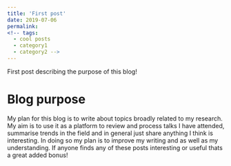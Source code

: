 ```yaml
---
title: 'First post'
date: 2019-07-06
permalink: 
<!-- tags:
  - cool posts
  - category1
  - category2 -->
---
```


First post describing the purpose of this blog!

Blog purpose
======
My plan for this blog is to write about topics broadly related to my research. My aim is to use it as a platform to review and process talks I have attended, summarise trends in the field and in general just share anything I think is interesting. In doing so my plan is to improve my writing and as well as my understanding. If anyone finds any of these posts interesting or useful thats a great added bonus!

<!-- Second heading
------ -->